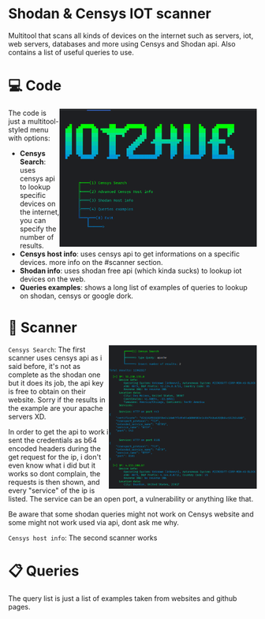 # Shodan & Censys IOT scanner
Multitool that scans all kinds of devices on the internet such as servers, iot, web servers, databases and more using Censys and Shodan api. Also contains a list of useful queries to use.

# 💻 Code

<img align="right" src="media/iot2hue1.png" width="400" />
The code is just a multitool-styled menu with options:

- **Censys Search**: uses censys api to lookup specific devices on the internet, you can specify the number of results.
- **Censys host info**: uses censys api to get informations on a specific devices. more info on the #scanner section.
- **Shodan info**: uses shodan free api (which kinda sucks) to lookup iot devices on the web.
- **Queries examples**: shows a long list of examples of queries to lookup on shodan, censys or google dork.


# 📡 Scanner

<img align="right" src="media/iot2hue2.png" width="300" />

```Censys Search```: The first scanner uses censys api as i said before, it's not as complete as the shodan one but it does its job, the api key is free to obtain on their website. Sorry if the results in the example are your apache servers XD.

In order to get the api to work i sent the credentials as b64 encoded headers during the get request for the ip, i don't even know what i did but it works so dont complain, the requests is then shown, and every "service" of the ip is listed. The service can be an open port, a vulnerability or anything like that.

Be aware that some shodan queries might not work on Censys website and some might not work used via api, dont ask me why.

```Censys host info```: The second scanner works

# 📋 Queries
The query list is just a list of examples taken from websites and github pages. 

